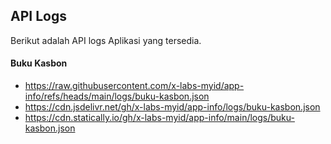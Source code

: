 ## API Logs
Berikut adalah API logs Aplikasi yang tersedia.

#### Buku Kasbon
- https://raw.githubusercontent.com/x-labs-myid/app-info/refs/heads/main/logs/buku-kasbon.json
- https://cdn.jsdelivr.net/gh/x-labs-myid/app-info/logs/buku-kasbon.json
- https://cdn.statically.io/gh/x-labs-myid/app-info/main/logs/buku-kasbon.json

